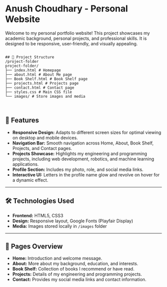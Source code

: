 # Anush Choudhary - Personal Website

Welcome to my personal portfolio website! This project showcases my academic background, personal projects, and professional skills. It is designed to be responsive, user-friendly, and visually appealing.

```

## 📂 Project Structure
/project-folder
project-folder/
├── index.html # Homepage
├── about.html # About Me page
├── Book Shelf.html # Book Shelf page
├── projects.html # Projects page
├── contact.html # Contact page
├── styles.css # Main CSS file
└── images/ # Store images and media



```

## 🌟 Features

- **Responsive Design:** Adapts to different screen sizes for optimal viewing on desktop and mobile devices.  
- **Navigation Bar:** Smooth navigation across Home, About, Book Shelf, Projects, and Contact pages.  
- **Projects Showcase:** Highlights my engineering and programming projects, including web development, robotics, and machine learning applications.  
- **Profile Section:** Includes my photo, role, and social media links.  
- **Interactive UI:** Letters in the profile name glow and revolve on hover for a dynamic effect.  

---

## 🛠️ Technologies Used

- **Frontend:** HTML5, CSS3  
- **Design:** Responsive layout, Google Fonts (Playfair Display)  
- **Media:** Images stored locally in `/images` folder  

---

## 📖 Pages Overview

- **Home:** Introduction and welcome message.  
- **About:** More about my background, education, and interests.  
- **Book Shelf:** Collection of books I recommend or have read.  
- **Projects:** Details of my engineering and programming projects.  
- **Contact:** Provides my social media links and contact information.  
